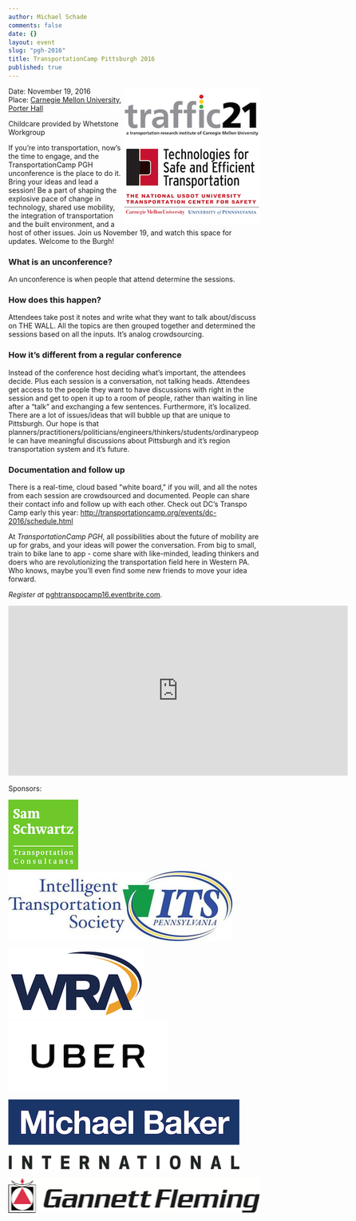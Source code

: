 ```yaml
---
author: Michael Schade
comments: false
date: {}
layout: event
slug: "pgh-2016"
title: TransportationCamp Pittsburgh 2016
published: true
---
```

<img src="t21.jpg" style="float:right;width:272px;height:272px;">Date: November 19, 2016<br>
Place: [Carnegie Mellon University](http://www.cmu.edu/), [Porter Hall](http://www.myatlascms.com/map/index.php?id=192#!s/key=Porter%20Hall?m/72750)

Childcare provided by Whetstone Workgroup

If you’re into transportation, now’s the time to engage, and the TransportationCamp PGH unconference is the place to do it.  Bring your ideas and lead a session! Be a part of shaping the explosive pace of change in technology, shared use mobility, the integration of transportation and the built environment, and a host of other issues. Join us November 19, and watch this space for updates. Welcome to the Burgh!

### What is an unconference?
An unconference is when people that attend determine the sessions.  

### How does this happen?  
Attendees take post it notes and write what they want to talk about/discuss on THE WALL.  All the topics are then grouped together and determined the sessions based on all the inputs.  It’s analog crowdsourcing.  

### How it’s different from a regular conference
Instead of the conference host deciding what’s important, the attendees decide.  Plus each session is a conversation, not talking heads.  Attendees get access to the people they want to have discussions with right in the session and get to open it up to a room of people, rather than waiting in line after a “talk” and exchanging a few sentences.  Furthermore, it’s localized.  There are a lot of issues/ideas that will bubble up that are unique to Pittsburgh.   Our hope is that planners/practitioners/politicians/engineers/thinkers/students/ordinarypeople can have meaningful discussions about Pittsburgh and it’s region transportation system and it’s future.

### Documentation and follow up
There is a real-time, cloud based "white board," if you will, and all the notes from each session are crowdsourced and documented.  People can share their contact info and follow up with each other.  Check out DC’s Transpo Camp early this year: http://transportationcamp.org/events/dc-2016/schedule.html

At *TransportationCamp PGH*, all possibilities about the future of mobility are up for grabs, and your ideas will power the conversation. From big to small, train to bike lane to app - come share with like-minded, leading thinkers and doers who are revolutionizing the transportation field here in Western PA. Who knows, maybe you’ll even find some new friends to move your idea forward.

*Register at* [pghtranspocamp16.eventbrite.com](http://pghtranspocamp16.eventbrite.com/).

<iframe src="https://www.google.com/maps/embed?pb=!1m16!1m12!1m3!1d3036.4762200321534!2d-79.94707243460327!3d40.44259562936226!2m3!1f0!2f0!3f0!3m2!1i1024!2i768!4f13.1!2m1!1sporter+hall+carnegie+mellon!5e0!3m2!1sen!2sus!4v1471321519621" width="680" height="340" frameborder="0" style="border:0" allowfullscreen></iframe>

Sponsors:

<a href="http://samschwartz.com/"><img src="samschwartz.png" style="width:140px;height:140px;"></a> &nbsp;&nbsp;&nbsp;
<a href="http://www.itspennsylvania.com/"><img src="itspa.png" style="width:449px;height:140px;"></a>

<a href="https://www.wrallp.com/"><img src="wra.png" style="width:272px;height:140px;"></a> &nbsp;&nbsp;&nbsp;
<a href="https://www.uber.com/"><img src="uber.png" style="width:320px;height:140px;"></a>

<a href="http://www.mbakerintl.com/"><img src="michaelbaker.png" style="width:463px;height:140px;"></a>

<a href="http://www.gannettfleming.com/"><img src="gannettfleming.png" style="width:530px;height:70px;"></a>
